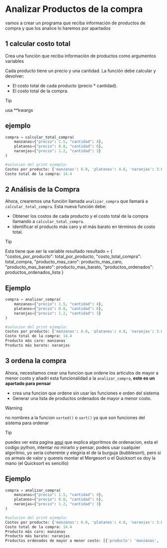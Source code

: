 # Analizar Productos de la compra 
vamos a crear un programa que reciba información de productos de compra y que los analice lo haremos por apartados
## 1 calcular costo total
Crea una función que reciba información de productos como argumentos variables

Cada producto tiene un precio y una cantidad. La función debe calcular y devolver:
- El costo total de cada producto (precio * cantidad).
- El costo total de la compra.

> [!TIP]
> usa **kwargs

## ejemplo
```Python
compra = calcular_total_compra(
    manzanas={"precio": 1.5, "cantidad": 4},
    platanos={"precio": 0.8, "cantidad": 6},
    naranjas={"precio": 1.2, "cantidad": 3}
)

#solucion del print ejemplo:
Costos por producto: {'manzanas': 6.0, 'platanos': 4.8, 'naranjas': 3.6}
Costo total de la compra: 14.4
```
## 2 Análisis de la Compra
Ahora, crearemos una función llamada `analizar_compra` que llamará a `calcular_total_compra`. Esta nueva función debe:

- Obtener los costos de cada producto y el costo total de la compra llamando a `calcular_total_compra`.
- Identificar el producto más caro y el más barato en términos de costo total.
> [!TIP]
> Esta tiene que ser la variable resultado
> resultado = {
> "costos_por_producto": total_por_producto,
> "costo_total_compra": total_compra,
> "producto_mas_caro": producto_mas_caro,
> "producto_mas_barato": producto_mas_barato,
> "productos_ordenados": productos_ordenados_lista
>}
## Ejemplo

```python
compra = analizar_compra(
    manzanas={"precio": 1.5, "cantidad": 4},
    platanos={"precio": 0.8, "cantidad": 6},
    naranjas={"precio": 1.2, "cantidad": 3}
)

#solucion del print ejemplo:
Costos por producto: {'manzanas': 6.0, 'platanos': 4.8, 'naranjas': 3.6}
Costo total de la compra: 14.4
Producto más caro: manzanas
Producto más barato: naranjas
```


## 3 ordena la compra
Ahora, necesitamos crear una funcion que ordene los articulos de mayor a menor costo y añadri esta funcionalidad a la `analizar_compra`, **este es un apartado para pensar**
- crea una funcion que ordene sin usar las funciones e orden del sistema
- Generar una lista de productos ordenados de mayor a menor costo.

> [!WARNING]
> no nombres a la funcion `sorted()` o `sort()` ya que son funciones del sistema para ordenar

>[!Tip]
>puedes ver esta pagina [aqui](https://www.freecodecamp.org/espanol/news/algoritmos-de-ordenacion-explicados-con-ejemplos-en-javascript-python-java-y-c/) que explica algoritmos de ordenacion, esta el codigo python, intentar no mirarlo y pensar, podeis usar cualquier algoritmo, yo seria coherente y elegiria el de la burguja (bubblesort), pero si os armais de valor y quereis montar el Mergesort o el Quicksort os doy la mano (el Quicksort es sencillo)
## Ejemplo

```python
compra = analizar_compra(
    manzanas={"precio": 1.5, "cantidad": 4},
    platanos={"precio": 0.8, "cantidad": 6},
    naranjas={"precio": 1.2, "cantidad": 3}
)

#solucion del print ejemplo:
Costos por producto: {'manzanas': 6.0, 'platanos': 4.8, 'naranjas': 3.6}
Costo total de la compra: 14.4
Producto más caro: manzanas
Producto más barato: naranjas
Productos ordenados de mayor a menor costo: [{'producto': 'manzanas', 'costo_total': 6.0}, {'producto': 'platanos', 'costo_total': 4.8}, {'producto': 'naranjas', 'costo_total': 3.6}]
```


